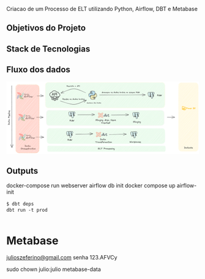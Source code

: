 Criacao de um Processo de ELT utilizando Python, Airflow, DBT e Metabase

## Objetivos do Projeto

## Stack de Tecnologias

## Fluxo dos dados
![Alt text](docs/media/arquitetura.png)


## Outputs

docker-compose run webserver airflow db init
docker compose up airflow-init

```
$ dbt deps
dbt run -t prod


```


# Metabase
julioszeferino@gmail.com
senha 123.AFVCy

sudo chown julio:julio metabase-data